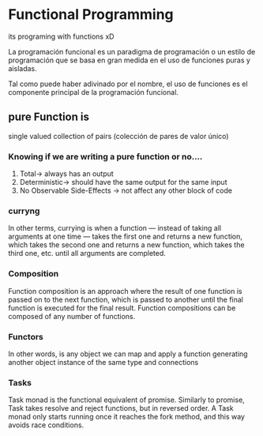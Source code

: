 # Functional Programming

its programing with functions xD

La programación funcional es un paradigma de programación o un estilo de programación que se basa en gran medida en el uso de funciones puras y aisladas.

Tal como puede haber adivinado por el nombre, el uso de funciones es el componente principal de la programación funcional.

## pure Function is 

single valued collection of pairs (colección de pares de valor único)

### Knowing if we are writing a pure function or no....

1. Total-> always has an output 
2. Deterministic-> should have the same output for the same input
3. No Observable Side-Effects -> not affect any other block of code 

### curryng

In other terms, currying is when a function — instead of taking all arguments at one time — takes the first one and returns a new function, which takes the second one and returns a new function, which takes the third one, etc. until all arguments are completed.

### Composition

Function composition is an approach where the result of one function is passed on to the next function, which is passed to another until the final function is executed for the final result. Function compositions can be composed of any number of functions.

### Functors

 In other words, is any object we can map and apply a function generating another object instance of the same type and connections


 ### Tasks

  Task monad is the functional equivalent of promise. Similarly to promise, Task takes resolve and reject functions, but in reversed order. A Task monad only starts running once it reaches the fork method, and this way avoids race conditions.